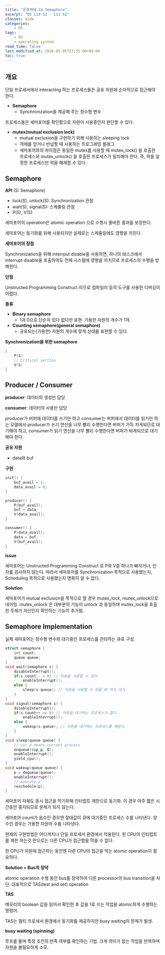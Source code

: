 ```yaml
---
title: "운영체제-14 Semaphore"
excerpt: "OS L10 S2 - L11 S2"
classes: wide
categories:
    - OS
tags:
    - OS
    - operating system
read_time: false
last_modified_at: 2020-05-05T23:35:00+09:00
toc: true
---
```


## 개요

단일 프로세서에서 interacting 하는 프로세스들은 공유 자원에 순차적으로 접근해야 한다.

- **Semaphore**
  - Synchronization을 제공해 주는 정수형 변수

프로세스들은 세마포어를 확인함으로 자원이 사용중인지 판단할 수 있다.

- **mutex(mutual exclusion lock)**
  - mutual exclusion을 구현하기 위해 사용하는 sleeping lock
  - 객체를 얻거나 반납할 때 사용하는 프로그래밍 플래그
  - 세마포어와의 차이점은 동일한 mutex를 사용할 때 mutex_lock() 을 호출한 프로세스와 mutex_unlock() 을 호출한 프로세스가 일치해야 한다. 즉, 락을 설정한 프로세스만 락을 해제할 수 있다.



## Semaphore

**API** (S: Semaphore)

- lock(S), unlock(S): Synchronization 관점
- wait(S), signal(S): 스케줄링 관점
- P(S), V(S)

세마포어의 operation은 atomic operation 으로 수행시 올바른 결과를 보장한다.

세마포어는 동기화를 위해 사용되지만 실제로는 스케줄링에도 영향을 끼친다.



**세마포어의 장점**

Synchronization을 위해 interrput disable을 사용하면, 하나의 태스크에서 interrupt disable을 호출하여도 전체 시스템에 영향을 끼치므로 프로세스의 수행을 방해한다.

**단점**

Unstructed Programming Construct 이므로 컴파일러 등의 도구를 사용한 디버깅이 어렵다.



**종류**

- **Binary semaphore**
  - 1과 0으로 단순히 있다 없다만 표현. 가용한 자원의 개수가 1개.
- **Counting semaphore(general semaphore)**
  - 공유되는(가용한) 자원의 개수에 맞게 상태를 표현할 수 있다.



**Synchronization을 위한 semaphore**

```C++
{
	P(S)
	// Critical section
	V(S)
}
```



## Producer / Consumer

**producer**: 데이터의 생성만 담당

**consumer**: 데이터의 사용만 담당

producer가 버퍼에 데이터를 쓰기만 하고 consumer는 버퍼에서 데이터를 읽기만 하는 모델에서 producer가 쓰기 연산을 너무 빨리 수행한다면 버퍼가 가득 차게되므로 대기해야 하고, consumer가 읽기 연산을 너무 빨리 수행한다면 버퍼가 비게되므로 대기해야 한다.

**공유 자원**

- data와 buf

**구현**

```c++
init() {
    buf_avail = 1;
    data_avail = 0;
}

producer() {
	P(buf_avail);
	buf = data;
	V(data_avail);
}

consumer() {
    P(data_avail);
    data = buf;
    V(buf_avail);
}
```



**issue**

세마포어는 Unstructed Programming Construct 로 P와 V중 하나가 빠지거나, 인자를 검사하지 않는다. 따라서 세마포어를 Synchronization 목적으로 사용했는지, Scheduling 목적으로 사용했는지 명확히 알 수 없다.



**Solution**

세마포어가 mutual exclusion을 목적으로 할 경우 mutex_lock, mutex_unlock으로 네이밍. mutex_unlock 은 대부분의 기능이 unlock 과 동일하며 mutex_lock을 호출한 주체가 자신인지 확인하는 기능이 추가됨.



## Semaphore Implementation

실제 세마포어는 정수형 변수와 대기중인 프로세스를 관리하는 큐로 구성.

```c++
struct semaphore {
	int count;
	queue queue;
}
void wait(semaphore s) {
    disableInterrupt();
	if(s.count-- > 0) // 자원을 사용할 수 있다.
    	enableInterrupt();
	else {
		sleep(s.queue); // 자원을 사용할 수 있을 때 까지 대기.
	}
}
void signal(semaphore s) {
    disableInterrupt();
	if(s.count++ >= 0) // 자원을 대기하는 프로세스가 없다.
    	enableInterrupt();
	else {
        wakeup(s.queue); // 자원을 대기하는 프로세스를 깨운다.
    }
}
void sleep(queue queue) {
    // cur_p means current process
    enqueue(cup_p, Q);
    enableInterrupt();
    yield_cpu();
}
void wakeup(queue queue) {
    p = dequeue(queue);
    enableInterrupt();
    // execute p
    reschedule(p);
}
```

세마포어 자체도 동시 접근을 막기위해 인터럽트 제한으로 동기화. 이 경우 아주 짧은 시간동안 중지되므로 문제가 되지 않는다.

세마포어 count가 음수인 경우엔 절대값이 큐에 대기중인 프로세스 수를 나타낸다. 양수인 경우는 가용한 자원의 수를 나타낸다.

현재의 구현방법은 어디까지나 단일 프로세서 환경에서 적용된다. 한 CPU의 인터럽트를 제한 하는것 만으로는 다른 CPU가 접근함을 막을 수 없다.

한 CPU가 자원에 접근하는 동안엔 다른 CPU의 접근을 막는 atomic operation이 필요하다.



**Solution = Bus의 장악**

atomic operation 수행 동안 bus를 장악하여 다른 processor의 bus transition을 차단. 대표적으로 TAS(test and set) operation



**TAS**

메모리의 boolean 값을 읽어서 확인한 후 값을 1로 쓰는 작업을 atomic하게 수행하는 명령어.

TAS는 멀티 프로세서 환경에서 동기화를 제공하지만 busy waiting의 문제가 발생.



**busy waiting (spinning)**

루프를 돌며 특정 조건의 만족 여부를 확인하는 기법. 크게 의미가 없는 작업을 반복하며 자원을 불필요하게 소모.